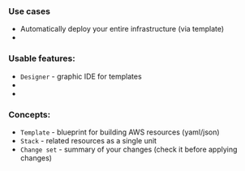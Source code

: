 ### Use cases
* Automatically deploy your entire infrastructure (via template)
* 

### Usable features:
* `Designer` - graphic IDE for templates
* 
* 

### Concepts:
* `Template` - blueprint for building AWS resources (yaml/json)
* `Stack` - related resources as a single unit
* `Change set` - summary of your changes (check it before applying changes)
